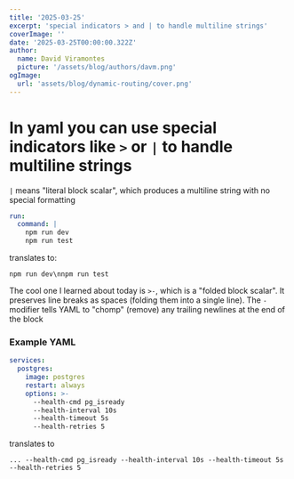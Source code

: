 ```yaml
---
title: '2025-03-25'
excerpt: 'special indicators > and | to handle multiline strings'
coverImage: ''
date: '2025-03-25T00:00:00.322Z'
author:
  name: David Viramontes
  picture: '/assets/blog/authors/davm.png'
ogImage:
  url: 'assets/blog/dynamic-routing/cover.png'
---
```


# In yaml you can use special indicators like `>` or `|` to handle multiline strings

`|` means "literal block scalar", which produces a multiline string with no special formatting

```yaml
run:
  command: |
    npm run dev
    npm run test
```

translates to:

`npm run dev\nnpm run test`

The cool one I learned about today is `>-`, which is a "folded block scalar". It preserves line breaks as spaces (folding them into a single line). The `-` modifier tells YAML to "chomp" (remove) any trailing newlines at the end of the block

### Example YAML

```yaml
services:
  postgres:
    image: postgres
    restart: always
    options: >-
      --health-cmd pg_isready
      --health-interval 10s
      --health-timeout 5s
      --health-retries 5
```

translates to

```shell
... --health-cmd pg_isready --health-interval 10s --health-timeout 5s --health-retries 5
```
